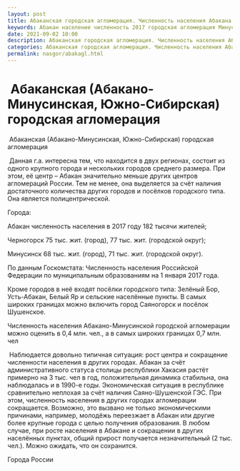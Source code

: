 ```yaml
---
layout: post
title: Абаканская городская агломерация. Численность населения Абакана
keywords: Абакан население численность 2017 городская агломерация Минусинск 
date: 2021-09-02 10:00
description: Абаканская городская агломерация. Численность населения Абакана, 2017
categories: Абаканская городская агломерация. Численность населения Абакана, 2017
permalink: nasgor/abakagl.html
---
```


#  Абаканская (Абакано-Минусинская, Южно-Сибирская) городская агломерация



 Абаканская (Абакано-Минусинская, Южно-Сибирская) городская агломерация



 Данная г.а. интересна тем, что находится в двух регионах, состоит из одного крупного города и нескольких городов среднего размера. При этом, её центр – Абакан значительно меньше других центров агломераций России. Тем не менее, она выделяется за счёт наличия достаточного количества других городов и посёлков городского типа. Она является полицентрической.



Города:


Абакан численность населения в 2017 году 182 тысячи жителей;


Черногорск 75 тыс. жит. (город), 77 тыс. жит. (городской округ);


Минусинск 68  тыс. жит. (город), 71 тыс. жит. (городской округ).



По данным Госкомстата: Численность населения Российской Федерации по муниципальным образованиям на 1 января 2017 года.


Кроме городов в неё входят посёлки городского типа: Зелёный Бор, Усть-Абакан, Белый Яр и сельские населённые пункты. В самых широких границах можно включить город Саяногорск и посёлок Шушенское.


Численность населения Абакано-Минусинской городской агломерации можно оценить в 0,4 млн. чел., а в самых широких границах 0,7 млн. чел



 Наблюдается довольно типичная ситуация: рост центра и сокращение численности населения в других городах. Абакан за счёт административного статуса столицы республики Хакасия растёт примерно на 3 тыс. чел в год, положительная динамика стабильна, она наблюдалась и в 1990-е годы. Экономическая ситуация в республике сравнительно неплохая за счёт наличия Саяно-Шушенской ГЭС.  При этом, численность населения в других городах агломерации сокращается. Возможно, это вызвано не только экономическими причинами, например, молодёжь переезжает в Абакан или другие более крупные города с целью получения образования. В любом случае, при росте населения в Абакане и сокращении в других населённых пунктах, общий прирост получается незначительный (2 тыс. чел.). 
Можно ожидать, что он сохранится.




Города России

		
